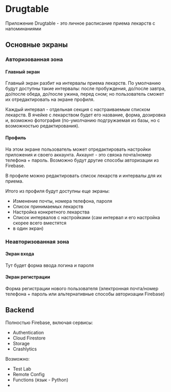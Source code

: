 # Drugtable

Приложение Drugtable - это личное расписание приема лекарств с напоминаниями

## Основные экраны

### Авторизованная зона

#### Главный экран

Главный экран разбит на интервалы приема лекарств. По умолчанию будут доступны
такие интервалы: после пробуждения, до/после завтра, до/после обеда, до/после ужина, перед сном;
но пользователь сможет их отредактировать на экране профиля.

Каждый интервал - отдельная секция с настраиваемым списком лекарств. В ячейке с лекарством будет
его название, форма, дозировка и, возможно фотография (по-умолчанию подгружаемая из базы, но с
возможностью редактирования).

#### Профиль

На этом экране пользователь может отредактировать настройки приложения и своего аккаунта.
Аккаунт - это связка почта/номер телефона + пароль. Возможно будут другие способы авторизации
из Firebase.

В профиле можно редактировать список лекарств и интервалы для их приема.

Итого из профиля будут доступны еще экраны:
* Изменение почты, номера телефона, пароля
* Список принимаемых лекарств
* Настройка конкретного лекарства
* Список интервалов с настройками (сам интервал и его настройка скорее всего вместятся
* в один экран)

### Неавторизованная зона

#### Экран входа

Тут будет форма ввода логина и пароля

#### Экран регистрации

Форма регистрации нового пользователя (электронная почта/номер телефона + пароль или альтернативные
способы авторизации Firebase)

## Backend

Полностью Firebase, включая сервисы:
* Authentication
* Cloud Firestore
* Storage
* Crashlytics

Возможно:
* Test Lab
* Remote Config
* Functions (язык - Python)
* 